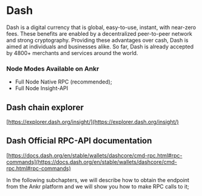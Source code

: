 # Dash

Dash is a digital currency that is global, easy-to-use, instant, with near-zero fees. These benefits are enabled by a decentralized peer-to-peer network and strong cryptography. Providing these advantages over cash, Dash is aimed at individuals and businesses alike. So far, Dash is already accepted by 4800+ merchants and services around the world.

### Node Modes Available on Ankr <a href="node-modes-available-on-ankr" id="node-modes-available-on-ankr"></a>

* Full Node Native RPC (recommended);
* Full Node Insight-API

## Dash chain explorer <a href="dash-chain-explorer" id="dash-chain-explorer"></a>

​[https://explorer.dash.org/insight/](https://explorer.dash.org/insight/)​

## Dash Official RPC-API documentation <a href="dash-official-rpc-api-documentation" id="dash-official-rpc-api-documentation"></a>

​[https://docs.dash.org/en/stable/wallets/dashcore/cmd-rpc.html#rpc-commands](https://docs.dash.org/en/stable/wallets/dashcore/cmd-rpc.html#rpc-commands)​

In the following subchapters, we will describe how to obtain the endpoint from the Ankr platform and we will show you how to make RPC calls to it;
